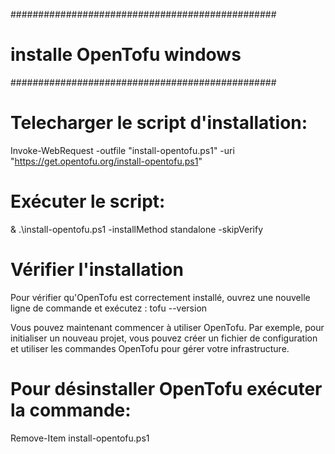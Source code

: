 ################################################
#        installe OpenTofu windows                    #
################################################

# Telecharger le script d'installation:
Invoke-WebRequest -outfile "install-opentofu.ps1" -uri "https://get.opentofu.org/install-opentofu.ps1"


# Exécuter le script:
& .\install-opentofu.ps1 -installMethod standalone -skipVerify



# Vérifier l'installation
Pour vérifier qu'OpenTofu est correctement installé, ouvrez une nouvelle ligne de commande et exécutez :
tofu --version

Vous pouvez maintenant commencer à utiliser OpenTofu. Par exemple, pour initialiser un nouveau projet, vous pouvez créer un fichier de configuration et utiliser les commandes OpenTofu pour gérer votre infrastructure.

# Pour désinstaller OpenTofu exécuter la commande:
Remove-Item install-opentofu.ps1
